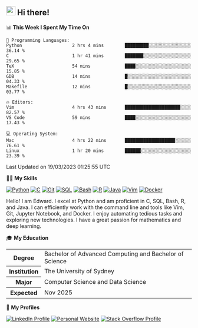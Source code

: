## <a href="#"><img src="https://media.giphy.com/media/hvRJCLFzcasrR4ia7z/giphy.gif" width="25px" height="25px"></a> Hi there!

<!--START_SECTION:waka-->
📊 **This Week I Spent My Time On** 

```text
💬 Programming Languages: 
Python                   2 hrs 4 mins        █████████░░░░░░░░░░░░░░░░   36.14 % 
C                        1 hr 41 mins        ███████░░░░░░░░░░░░░░░░░░   29.65 % 
TeX                      54 mins             ████░░░░░░░░░░░░░░░░░░░░░   15.85 % 
GDB                      14 mins             █░░░░░░░░░░░░░░░░░░░░░░░░   04.33 % 
Makefile                 12 mins             █░░░░░░░░░░░░░░░░░░░░░░░░   03.77 % 

🔥 Editors: 
Vim                      4 hrs 43 mins       █████████████████████░░░░   82.57 % 
VS Code                  59 mins             ████░░░░░░░░░░░░░░░░░░░░░   17.43 % 

💻 Operating System: 
Mac                      4 hrs 22 mins       ███████████████████░░░░░░   76.61 % 
Linux                    1 hr 20 mins        ██████░░░░░░░░░░░░░░░░░░░   23.39 % 
```


 Last Updated on 19/03/2023 01:25:55 UTC
<!--END_SECTION:waka-->

💪🏻 **My Skills**

[![Python](https://img.shields.io/badge/-Python-yellow?style=flat-square&logo=Python)](#)
[![C     ](https://img.shields.io/badge/-C-blue?style=flat-square&logo=C)](#)
[![Git   ](https://img.shields.io/badge/-Git-grey?style=flat-square&logo=Git)](#)
[![SQL   ](https://img.shields.io/badge/-SQL-grey?style=flat-square&logo=SQLite)](#)
[![Bash  ](https://img.shields.io/badge/-Bash-grey?style=flat-square&logo=GNU-Bash)](#)
[![R     ](https://img.shields.io/badge/-R-grey?style=flat-square&logo=R)](#)
[![Java  ](https://img.shields.io/badge/-Java-grey?style=flat-square&logo=OpenJDK)](#)
[![Vim   ](https://img.shields.io/badge/-Vim-grey?style=flat-square&logo=Vim)](#)
[![Docker](https://img.shields.io/badge/-Docker-grey?style=flat-square&logo=Docker)](#)

Hello! I am Edward. I excel at Python and am proficient in C, SQL, Bash, R, and
Java. I can efficiently work with the command line and tools like Vim, Git,
Jupyter Notebook, and Docker. I enjoy automating tedious tasks and exploring new
technologies. I have a great passion for mathematics and deep learning.

🎓 **My Education**

<table>
<tr>
    <th>Degree</th>
    <td>Bachelor of Advanced Computing and Bachelor of Science</td>
</tr>
<tr>
    <th>Institution</th>
    <td>The University of Sydney</td>
</tr>
<tr>
    <th>Major</th>
    <td>Computer Science and Data Science</td>
</tr>
<tr>
    <th>Expected</th>
    <td>Nov 2025</td>
</tr>
</table>

🔗 **My Profiles**

[![LinkedIn Profile](https://img.shields.io/badge/-LinkedIn-blue?style=social&logo=LinkedIn)](https://www.linkedin.com/in/edward-ji)
[![Personal Website](https://img.shields.io/badge/-Personal%20Website-blue?style=social&logo=Bootstrap)](https://edwardji.dev)
[![Stack Overflow Profile](https://img.shields.io/badge/-Stack%20Overflow-blue?style=social&logo=StackOverflow)](https://stackoverflow.com/users/11658924)

